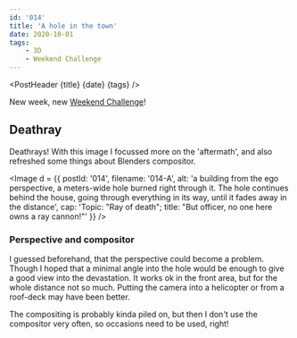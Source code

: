 ```yaml
---
id: '014'
title: 'A hole in the town'
date: 2020-10-01
tags:
    - 3D
    - Weekend Challenge
---
```




<script>
    import Image from '$lib/Image.svelte'
	import PostHeader from '$lib/PostHeader.svelte'
</script>



<PostHeader {title} {date} {tags} />

New week, new <a href="https://blenderartists.org/c/contests/weekend-challenge/25" target="_blank" rel="noopener noreferrer">Weekend Challenge</a>!

## Deathray

Deathrays! With this image I focussed more on the 'aftermath', and also refreshed some things about Blenders compositor.

<Image d = {{ postId: '014', filename: '014-A',
	alt: 'a building from the ego perspective, a meters-wide hole burned right through it. The hole continues behind the house, going through everything in its way, until it fades away in the distance',
	cap: 'Topic: "Ray of death"; title: "But officer, no one here owns a ray cannon!"'
}} />

### Perspective and compositor

I guessed beforehand, that the perspective could become a problem. Though I hoped that a minimal angle into the hole would be enough to give a good view into the devastation. It works ok in the front area, but for the whole distance not so much. Putting the camera into a helicopter or from a roof-deck may have been better.

The compositing is probably kinda piled on, but then I don't use the compositor very often, so occasions need to be used, right!
